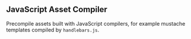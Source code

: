 JavaScript Asset Compiler
-------------------------
Precompile assets built with JavaScript compilers, for example mustache templates compiled by `handlebars.js`.

